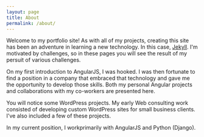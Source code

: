 ```yaml
---
layout: page
title: About
permalink: /about/
---
```



Welcome to my portfolio site! As with all of my projects, creating this site has been an adventure in learning a new technology. In this case, [Jekyll](http://jekyllrb.com). I'm motivated by challenges, so in these pages you will see the result of my persuit of various challenges.

On my first introduction to AngularJS, I was hooked. I was then fortunate to find a position in a company that embraced that technology and gave me the opportunity to develop those skills. Both my personal Angular projects and collaborations with my co-workers are presented here.

You will notice some WordPress projects. My early Web consulting work consisted of developing custom WordPress sites for small business clients. I've also included a few of these projects.

In my current position, I workprimarily with  AngularJS and Python (Django).
